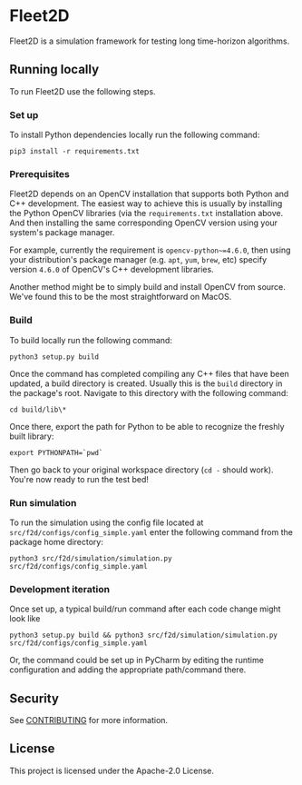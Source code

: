# Fleet2D

Fleet2D is a simulation framework for testing long time-horizon algorithms.

## Running locally
To run Fleet2D use the following steps.

### Set up
To install Python dependencies locally run the following command:
```
pip3 install -r requirements.txt
```
### Prerequisites

Fleet2D depends on an OpenCV installation that supports both Python and C++ development. The easiest way to achieve this is usually by installing the Python OpenCV libraries (via the `requirements.txt` installation above. And then installing the same corresponding OpenCV version using your system's package manager.

For example, currently the requirement is `opencv-python~=4.6.0`, then using your distribution's package manager (e.g. `apt`, `yum`, `brew`, etc) specify version `4.6.0` of OpenCV's C++ development libraries.

Another method might be to simply build and install OpenCV from source. We've found this to be the most straightforward on MacOS.

### Build
To build locally run the following command:
```
python3 setup.py build
```
Once the command has completed compiling any C++ files that have been updated, a build directory is created. Usually this is the `build` directory in the package's root. Navigate to this directory with the following command:
```
cd build/lib\*
```
Once there, export the path for Python to be able to recognize the freshly built library:
```
export PYTHONPATH=`pwd`
```
Then go back to your original workspace directory (`cd -` should work). You're now ready to run the test bed!

### Run simulation
To run the simulation using the config file located at `src/f2d/configs/config_simple.yaml` enter the following command from the package home directory:
```
python3 src/f2d/simulation/simulation.py src/f2d/configs/config_simple.yaml
```

### Development iteration
Once set up, a typical build/run command after each code change might look like
```
python3 setup.py build && python3 src/f2d/simulation/simulation.py src/f2d/configs/config_simple.yaml
```
Or, the command could be set up in PyCharm by editing the runtime configuration and adding the appropriate path/command there.

## Security

See [CONTRIBUTING](CONTRIBUTING.md#security-issue-notifications) for more information.

## License

This project is licensed under the Apache-2.0 License.

